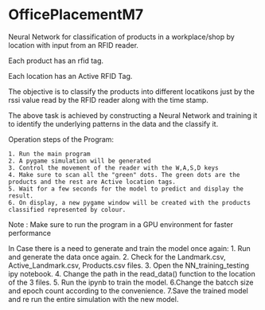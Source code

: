 # OfficePlacementM7

Neural Network for classification of products in a workplace/shop by location with input from an RFID reader.

Each product has an rfid tag.

Each location has an Active RFID Tag.

The objective is to classify the products into different locatikons just by the rssi value read by the RFID reader along with the time stamp.


The above task is achieved by constructing a Neural Network and training it to identify the underlying patterns in the data and the classify it.


Operation steps of the Program:  

    1. Run the main program
    2. A pygame simulation will be generated
    3. Control the movement of the reader with the W,A,S,D keys
    4. Make sure to scan all the "green" dots. The green dots are the products and the rest are Active location tags.
    5. Wait for a few seconds for the model to predict and display the result.
    6. On display, a new pygame window will be created with the products classified represented by colour.

Note : Make sure to run the program in a GPU environment for faster performance


In Case there is a need to generate and train the model once again: 
    1. Run and generate the data once again.
    2. Check for the Landmark.csv, Active_Landmark.csv, Products.csv files.
    3. Open the NN_training_testing ipy notebook.
    4. Change the path in the read_data() function to the location of the 3 files.
    5. Run the ipynb to train the model.
    6.Change the batcch size and epoch count according to the convenience.
    7.Save the trained model and re run the entire simulation with the new model.

